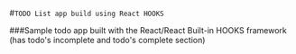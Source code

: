 #`TODO List app build using React HOOKS`

###Sample todo app built with the React/React Built-in HOOKS framework (has todo's incomplete and todo's complete section) 
